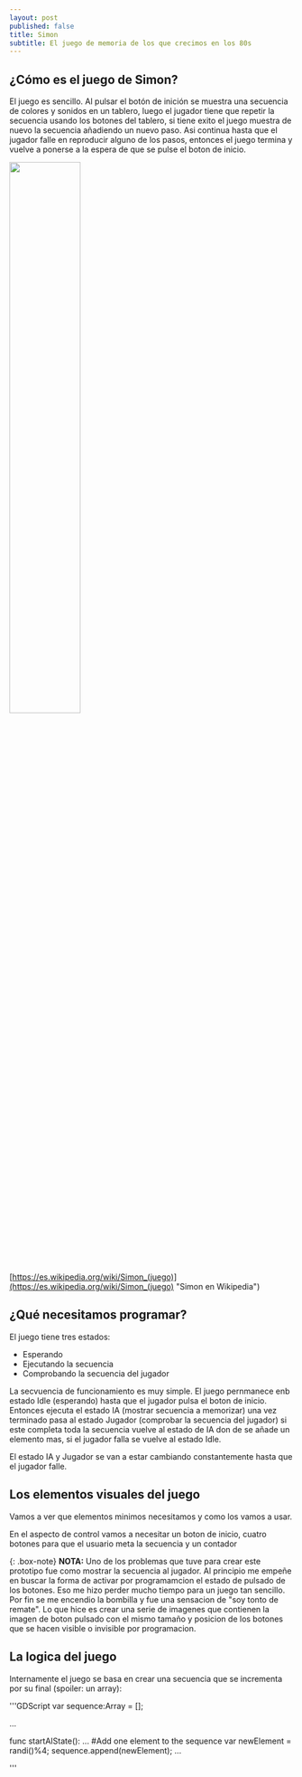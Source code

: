 ```yaml
---
layout: post
published: false
title: Simon
subtitle: El juego de memoria de los que crecimos en los 80s
---
```

## ¿Cómo es el juego de Simon?

El juego es sencillo. Al pulsar el botón de inición se muestra una secuencia de colores y sonidos en un tablero, luego el jugador tiene que repetir la secuencia usando los botones del tablero, si tiene exito el juego muestra de nuevo la secuencia añadiendo un nuevo paso. Asi continua hasta que el jugador falle en reproducir alguno de los pasos, entonces el juego termina y vuelve a ponerse a la espera de que se pulse el boton de inicio.

<img src="https://upload.wikimedia.org/wikipedia/commons/c/cd/Simon_Electronic_Game.jpg" width="50%">

[https://es.wikipedia.org/wiki/Simon_(juego)](https://es.wikipedia.org/wiki/Simon_(juego) "Simon en Wikipedia")

## ¿Qué necesitamos programar?

El juego tiene tres estados: 
- Esperando
- Ejecutando la secuencia
- Comprobando la secuencia del jugador

La secvuencia de funcionamiento es muy simple. El juego pernmanece enb estado Idle (esperando) hasta que el jugador pulsa el boton de inicio. Entonces ejecuta el estado IA (mostrar secuencia a memorizar) una vez terminado pasa al estado Jugador (comprobar la secuencia del jugador) si este completa toda la secuencia vuelve al estado de IA don de se añade un elemento mas, si el jugador falla se vuelve al estado Idle.

El estado IA y Jugador se van a estar cambiando constantemente hasta que el jugador falle.

## Los elementos visuales del juego

Vamos a ver que elementos minimos necesitamos y como los vamos a usar.

En el aspecto de control vamos a necesitar un boton de inicio, cuatro botones para que el usuario meta la secuencia y un contador

{: .box-note} **NOTA:** Uno de los problemas que tuve para crear este prototipo fue como mostrar la secuencia al jugador. Al principio me empeñe en buscar la forma de activar por programamcion el estado de pulsado de los botones. Eso me hizo perder mucho tiempo para un juego tan sencillo. Por fin se me encendio la bombilla y fue una sensacion de "soy tonto de remate". Lo que hice es crear una serie de imagenes que contienen la imagen de boton pulsado con el mismo tamaño y posicion de los botones que se hacen visible o invisible por programacion.

## La logica del juego

Internamente el juego se basa en crear una secuencia que se incrementa por su final (spoiler: un array):

'''GDScript
var sequence:Array = [];

...

func startAIState():
	...
	#Add one element to the sequence
	var newElement = randi()%4;
	sequence.append(newElement);
    ...

'''

